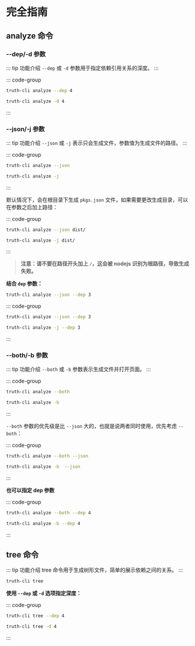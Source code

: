 # 完全指南

## analyze 命令

### --dep/-d 参数

::: tip 功能介绍
`--dep` 或 `-d` 参数用于指定依赖引用关系的深度。
:::

::: code-group
```bash [--dep]
truth-cli analyze --dep 4
```
```bash [-d]
truth-cli analyze -d 4
```
:::

### --json/-j 参数

::: tip 功能介绍
`--json` 或 `-j` 表示只会生成文件，参数值为生成文件的路径。
:::


::: code-group
```bash [--json]
truth-cli analyze --json
```
```bash [-j]
truth-cli analyze -j
```
:::


默认情况下，会在根目录下生成 `pkgs.json` 文件，如果需要更改生成目录，可以在参数之后加上路径：

::: code-group
```bash [--json]
truth-cli analyze --json dist/
```
```bash [-j]
truth-cli analyze -j dist/
```
:::

> **注意：请不要在路径开头加上 `/`，这会被 nodejs 识别为根路径，导致生成失败。**

**结合 `dep` 参数：**

```bash
truth-cli analyze --json --dep 3
```
::: code-group
```bash [--json]
truth-cli analyze --json --dep 3
```
```bash [-j]
truth-cli analyze -j --dep 3
```
:::

### --both/-b 参数

::: tip 功能介绍
`--both` 或 `-b` 参数表示生成文件并打开页面。
:::

::: code-group
```bash [--both]
truth-cli analyze --both
```
```bash [-b]
truth-cli analyze -b
```
:::

`--both` 参数的优先级是比 `--json` 大的，也就是说两者同时使用，优先考虑 `--both`：

::: code-group
```bash [--both]
truth-cli analyze --both --json
```
```bash [-b]
truth-cli analyze -b  --json
```
:::

**也可以指定 dep 参数**

::: code-group
```bash [--both]
truth-cli analyze --both --dep 4
```
```bash [-b]
truth-cli analyze -b --dep 4
```
:::

## tree 命令

::: tip 功能介绍
tree 命令用于生成树形文件，简单的展示依赖之间的关系。
:::

```bash
truth-cli tree
```

**使用 `--dep` 或 `-d` 选项指定深度：**

::: code-group
```bash [--dep]
truth-cli tree --dep 4
```
```bash [-d]
truth-cli tree -d 4
```
:::
